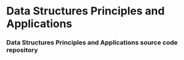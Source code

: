 # Data Structures Principles and Applications
### Data Structures Principles and Applications source code repository
